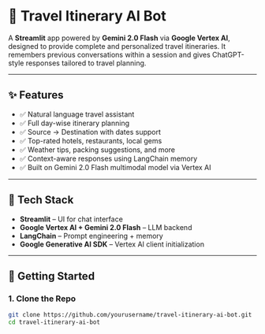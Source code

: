 # 🧳 Travel Itinerary AI Bot

A **Streamlit** app powered by **Gemini 2.0 Flash** via **Google Vertex AI**, designed to provide complete and personalized travel itineraries. It remembers previous conversations within a session and gives ChatGPT-style responses tailored to travel planning.

---

## ✨ Features

- ✅ Natural language travel assistant
- ✅ Full day-wise itinerary planning
- ✅ Source → Destination with dates support
- ✅ Top-rated hotels, restaurants, local gems
- ✅ Weather tips, packing suggestions, and more
- ✅ Context-aware responses using LangChain memory
- ✅ Built on Gemini 2.0 Flash multimodal model via Vertex AI

---

## 🧠 Tech Stack

- **Streamlit** – UI for chat interface
- **Google Vertex AI + Gemini 2.0 Flash** – LLM backend
- **LangChain** – Prompt engineering + memory
- **Google Generative AI SDK** – Vertex AI client initialization

---

## 🚀 Getting Started

### 1. Clone the Repo

```bash
git clone https://github.com/yourusername/travel-itinerary-ai-bot.git
cd travel-itinerary-ai-bot
